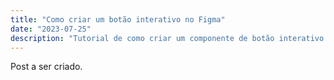 ```yaml
---
title: "Como criar um botão interativo no Figma"
date: "2023-07-25"
description: "Tutorial de como criar um componente de botão interativo no Figma utilizando o Autolayout e as propriedades do componenete."
---
```


Post a ser criado.
